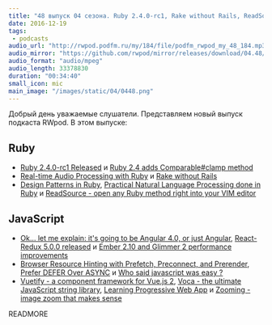 ```yaml
---
title: "48 выпуск 04 сезона. Ruby 2.4.0-rc1, Rake without Rails, ReadSource, Angular 4.0, React-Redux 5.0.0, Vuetify, Voca и прочее"
date: 2016-12-19
tags:
 - podcasts
audio_url: "http://rwpod.podfm.ru/my/184/file/podfm_rwpod_my_48_184.mp3"
audio_mirror: "https://github.com/rwpod/mirror/releases/download/04.48/0448.mp3"
audio_format: "audio/mpeg"
audio_length: 33378830
duration: "00:34:40"
small_icon: mic
main_image: "/images/static/04/0448.png"
---
```


Добрый день уважаемые слушатели. Представляем новый выпуск подкаста RWpod. В этом выпуске:

## Ruby

 - [Ruby 2.4.0-rc1 Released](https://www.ruby-lang.org/en/news/2016/12/12/ruby-2-4-0-rc1-released/) и [Ruby 2.4 adds Comparable#clamp method](http://blog.bigbinary.com/2016/12/13/ruby-2-4-adds-comparable-clamp-method.html)
 - [Real-time Audio Processing with Ruby](https://blog.fazibear.me/processing-audio-with-ruby-330796afd06) и [Rake without Rails](http://blog.testdouble.com/posts/2016-12-15-rake-without-rails.html)
 - [Design Patterns in Ruby](https://bogdanvlviv.github.io/posts/ruby/patterns/design-patterns-in-ruby.html), [Practical Natural Language Processing done in Ruby](https://github.com/arbox/nlp-with-ruby) и [ReadSource - open any Ruby method right into your VIM editor](https://github.com/danielpclark/read_source)


## JavaScript

 - [Ok... let me explain: it's going to be Angular 4.0, or just Angular](http://angularjs.blogspot.com/2016/12/ok-let-me-explain-its-going-to-be.html), [React-Redux 5.0.0 released](https://github.com/reactjs/react-redux/releases/tag/v5.0.0) и [Ember 2.10 and Glimmer 2 performance improvements](http://blog.deveo.com/ember-2-10-and-glimmer-2-performance-improvements-2/)
 - [Browser Resource Hinting with Prefetch, Preconnect, and Prerender](https://scotch.io/tutorials/browser-resource-hinting-with-prefetch-preconnect-and-prerender), [Prefer DEFER Over ASYNC](http://calendar.perfplanet.com/2016/prefer-defer-over-async/) и [Who said javascript was easy ?](https://hackernoon.com/who-said-javascript-easy-f4a1d5b399b8)
 - [Vuetify - a component framework for Vue.js 2](https://vuetifyjs.com/), [Voca - the ultimate JavaScript string library](https://vocajs.com/), [Learning Progressive Web App](https://github.com/ragingwind/learning-pwa) и [Zooming - image zoom that makes sense](http://desmonding.me/zooming/)


READMORE

